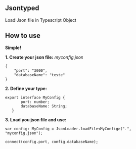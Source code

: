 Jsontyped
--------
Load Json file in Typescript Object

How to use
---------
**Simple!**

**1. Create your json file:**
*myconfig.json*

    {
        "port": "3000",
        "databaseName": "teste"
    }


**2. Define your type:**
   

    export interface MyConfig {
           port: number;
           databaseName: String;
       }

**3. Load you json file and use:**

    var config: MyConfig = JsonLoader.loadFile<MyConfig>(".", "myconfig.json");
    
	connect(config.port, config.databaseName);


